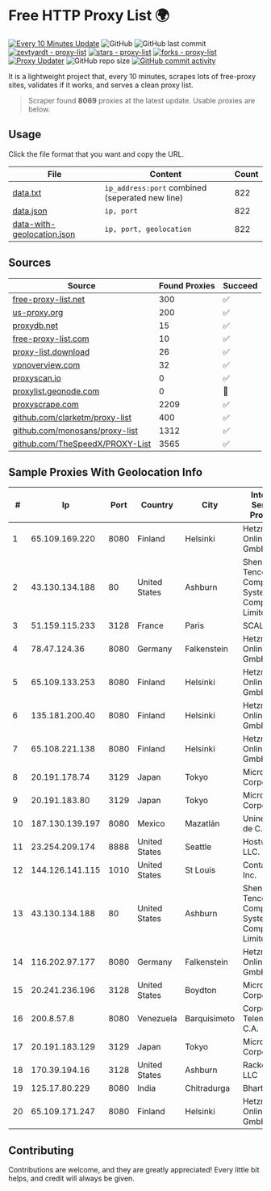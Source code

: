 
# Free HTTP Proxy List 🌍

[![Every 10 Minutes Update](https://github.com/mertguvencli/http-proxy-list/actions/workflows/main.yml/badge.svg?branch=main)](https://github.com/mertguvencli/http-proxy-list/actions/workflows/main.yml)
![GitHub](https://img.shields.io/github/license/mertguvencli/http-proxy-list)
![GitHub last commit](https://img.shields.io/github/last-commit/mertguvencli/http-proxy-list)
[![zevtyardt - proxy-list](https://img.shields.io/static/v1?label=zevtyardt&message=proxy-list&color=blue&logo=github)](https://github.com/zevtyardt/proxy-list "Go to GitHub repo")
[![stars - proxy-list](https://img.shields.io/github/stars/zevtyardt/proxy-list?style=social)](https://github.com/zevtyardt/proxy-list)
[![forks - proxy-list](https://img.shields.io/github/forks/zevtyardt/proxy-list?style=social)](https://github.com/zevtyardt/proxy-list)
[![Proxy Updater](https://github.com/zevtyardt/proxy-list/workflows/Proxy%20Updater/badge.svg)](https://github.com/zevtyardt/proxy-list/actions?query=workflow:"Proxy+Updater")
![GitHub repo size](https://img.shields.io/github/repo-size/zevtyardt/proxy-list)
[![GitHub commit activity](https://img.shields.io/github/commit-activity/m/zevtyardt/proxy-list?logo=commits)](https://github.com/zevtyardt/proxy-list/commits/main)

It is a lightweight project that, every 10 minutes, scrapes lots of free-proxy sites, validates if it works, and serves a clean proxy list.

> Scraper found **8069** proxies at the latest update. Usable proxies are below.

## Usage

Click the file format that you want and copy the URL.

|File|Content|Count|
|----|-------|-----|
|[data.txt](https://raw.githubusercontent.com/mertguvencli/http-proxy-list/main/proxy-list/data.txt)|`ip_address:port` combined (seperated new line)|822|
|[data.json](https://raw.githubusercontent.com/mertguvencli/http-proxy-list/main/proxy-list/data.json)|`ip, port`|822|
|[data-with-geolocation.json](https://raw.githubusercontent.com/mertguvencli/http-proxy-list/main/proxy-list/data-with-geolocation.json)|`ip, port, geolocation`|822|

## Sources

|Source|Found Proxies|Succeed|
|------|-------------|-------|
|[free-proxy-list.net](https://free-proxy-list.net)|300|✅|
|[us-proxy.org](https://www.us-proxy.org)|200|✅|
|[proxydb.net](http://proxydb.net)|15|✅|
|[free-proxy-list.com](https://free-proxy-list.com/?page=&port=&type%5B%5D=http&type%5B%5D=https&up_time=0&search=Search)|10|✅|
|[proxy-list.download](https://www.proxy-list.download/HTTP)|26|✅|
|[vpnoverview.com](https://vpnoverview.com/privacy/anonymous-browsing/free-proxy-servers)|32|✅|
|[proxyscan.io](https://www.proxyscan.io)|0|✅|
|[proxylist.geonode.com](https://proxylist.geonode.com/api/proxy-list?limit=300&page=1&sort_by=lastChecked&sort_type=desc&protocols=http,https)|0|🚫|
|[proxyscrape.com](https://api.proxyscrape.com/v2/?request=displayproxies&protocol=http&timeout=10000&country=all&ssl=all&anonymity=all)|2209|✅|
|[github.com/clarketm/proxy-list](https://raw.githubusercontent.com/clarketm/proxy-list/master/proxy-list-raw.txt)|400|✅|
|[github.com/monosans/proxy-list](https://raw.githubusercontent.com/monosans/proxy-list/main/proxies/http.txt)|1312|✅|
|[github.com/TheSpeedX/PROXY-List](https://raw.githubusercontent.com/TheSpeedX/PROXY-List/master/http.txt)|3565|✅|


## Sample Proxies With Geolocation Info

|#|Ip|Port|Country|City|Internet Service Provider|
|-|--|----|-------|----|-------------------------|
|1|65.109.169.220|8080|Finland|Helsinki|Hetzner Online GmbH|
|2|43.130.134.188|80|United States|Ashburn|Shenzhen Tencent Computer Systems Company Limited|
|3|51.159.115.233|3128|France|Paris|SCALEWAY|
|4|78.47.124.36|8080|Germany|Falkenstein|Hetzner Online GmbH|
|5|65.109.133.253|8080|Finland|Helsinki|Hetzner Online GmbH|
|6|135.181.200.40|8080|Finland|Helsinki|Hetzner Online GmbH|
|7|65.108.221.138|8080|Finland|Helsinki|Hetzner Online GmbH|
|8|20.191.178.74|3129|Japan|Tokyo|Microsoft Corporation|
|9|20.191.183.80|3129|Japan|Tokyo|Microsoft Corporation|
|10|187.130.139.197|8080|Mexico|Mazatlán|Uninet S.A. de C.V.|
|11|23.254.209.174|8888|United States|Seattle|Hostwinds LLC.|
|12|144.126.141.115|1010|United States|St Louis|Contabo Inc.|
|13|43.130.134.188|80|United States|Ashburn|Shenzhen Tencent Computer Systems Company Limited|
|14|116.202.97.177|8080|Germany|Falkenstein|Hetzner Online GmbH|
|15|20.241.236.196|3128|United States|Boydton|Microsoft Corporation|
|16|200.8.57.8|8080|Venezuela|Barquisimeto|Corporación Telemic C.A.|
|17|20.191.183.129|3129|Japan|Tokyo|Microsoft Corporation|
|18|170.39.194.16|3128|United States|Ashburn|Rackdog, LLC|
|19|125.17.80.229|8080|India|Chitradurga|Bharti Airtel|
|20|65.109.171.247|8080|Finland|Helsinki|Hetzner Online GmbH|



## Contributing

Contributions are welcome, and they are greatly appreciated! Every
little bit helps, and credit will always be given.

